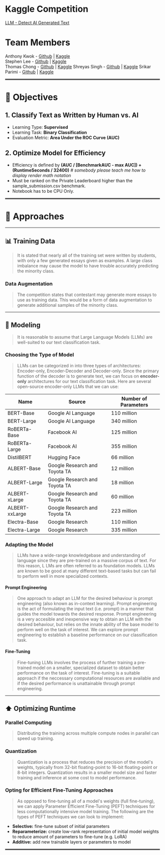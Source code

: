 # Kaggle Competition
[LLM - Detect AI Generated Text](https://www.kaggle.com/competitions/llm-detect-ai-generated-text)

# Team Members
Anthony Kwok - [Github](https://github.com/anthonynamnam) | [Kaggle](https://www.kaggle.com/anthonynam)  
Stephen Lee - [Github](https://github.com/sdlee94) | [Kaggle](https://www.kaggle.com/sdlee94)  
Thomas Chong - [Github](https://github.com/thomas-chong) | [Kaggle](https://www.kaggle.com/chongcht710) 
Shreyas Singh - [Github](https://github.com/SinghShreyas) | [Kaggle](https://www.kaggle.com/sinshreyas) 
Srikar Parimi - [Github](https://github.com/MaheshSrikar) | [Kaggle](https://www.kaggle.com/maheshsrikar) 

<hr style="border-top: 3px double #8c8b8b;">

# 🎯 Objectives

## 1. Classify Text as Written by Human vs. AI
- Learning Type: **Supervised**
- Learning Task: **Binary Classification**
- Evaluation Metric: **Area Under the ROC Curve (AUC)**

## 2. Optimize Model for Efficiency
- Efficiency is defined by **(AUC / [BenchmarkAUC - max AUC]) + (RuntimeSeconds / 32400)**  *# somebody please teach me how to display render math notation*
- Must be ranked on the Private Leaderboard higher than the sample_submission.csv benchmark.
- Notebook has to be CPU Only.

<hr style="border-top: 3px double #8c8b8b;">

# 🧠 Approaches

---

## 📊 Training Data
> It is stated that nearly all of the training set were written by students, with only a few generated essays given as examples. A large class imbalance may cause the model to have trouble accurately predicting the minority class.

### Data Augmentation
> The competition states that contestant may generate more essays to use as training data. This would be a form of data augmentation to generate additional samples of the minority class.

---

## 🤖 Modeling
> It is reasonable to assume that Large Language Models (LLMs) are well-suited to our text classification task.

### Choosing the Type of Model
> LLMs can be categorized in into three types of architectures: Encoder-only, Encoder-Decoder and Decoder-only. Since the primary function of the decoder is to generate text, we can focus on **encoder-only** architectures for our text classification task.
Here are several open-source encoder-only LLMs that we can use:

| Name          | Source                         | Number of Parameters |
|---------------|--------------------------------|----------------------|
| BERT-Base     | Google AI Language             | 110 million          |
| BERT-Large    | Google AI Language             | 340 million          |
| RoBERTa-Base  | Facebook AI                    | 125 million          |
| RoBERTa-Large | Facebook AI                    | 355 million          |
| DistilBERT    | Hugging Face                   | 66 million           |
| ALBERT-Base   | Google Research and Toyota TA  | 12 million           |
| ALBERT-Large  | Google Research and Toyota TA  | 18 million           |
| ALBERT-xLarge | Google Research and Toyota TA  | 60 million           |
| ALBERT-xxLarge| Google Research and Toyota TA  | 223 million          |
| Electra-Base  | Google Research                | 110 million          |
| Electra-Large | Google Research                | 335 million          |

### Adapting the Model
> LLMs have a wide-range knowledgebase and understanding of language since they are pre-trained on a massive corpus of text. For this reason, L LMs are often referred to as foundation models. LLMs are known to be good at many different text-based tasks but can fail to perform well in more specialized contexts.

#### Prompt Engineering
> One approach to adapt an LLM for the desired behaviour is prompt engineering (also known as in-context learning). Prompt engineering is the act of formulating the input text (i.e. prompt) in a manner that guides the model towards the desired response.
Prompt engineering is a very accesible and inexpensive way to obtain an LLM with the desired behaviour, but relies on the innate ability of the base model to perform well on the task of interest. We can explore prompt engineering to establish a baseline performance on our classification task.

#### Fine-Tuning
>Fine-tuning LLMs involves the process of further training a pre-trained model on a smaller, specialized dataset to obtain better performance on the task of interest. Fine-tuning is a suitable approach if the neccessary computational resources are available and if the desired performance is unattainable through prompt engineering.

---

## ⬆️ Optimizing Runtime

### Parallel Computing
>Distributing the training across multiple compute nodes in parallel can speed up training.

### Quantization
>Quantization is a process that reduces the precision of the model's weights, typically from 32-bit floating-point to 16-bit floating-point or 8-bit integers. Quantization results in a smaller model size and faster training and inference at some cost to model performance.

### Opting for Efficient Fine-Tuning Approaches
>As opposed to fine-tuning all of a model's weights (full fine-tuning), we can apply Parameter Efficient Fine-Tuning (PEFT) techniques for less computationally intensive model training. The following are the types of PEFT techniques we can look to implement:
- **Selective:** fine-tune subset of initial parameters
- **Reparameterize:** create low-rank representation of initial model weights to reduce amount of parameters to fine-tune (e.g. LoRA)
- **Additive:** add new trainable layers or parameters to model

<hr style="border-top: 3px double #8c8b8b;">

